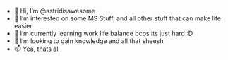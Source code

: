 - 👋 Hi, I’m @astridisawesome
- 👀 I’m interested on some MS Stuff, and all other stuff that can make life easier
- 🌱 I’m currently learning work life balance bcos its just hard :D
- 💞️ I’m looking to gain knowledge and all that sheesh
- 📫 Yea, thats all

<!---
astridisawesome/astridisawesome is a ✨ special ✨ repository because its `README.md` (this file) appears on your GitHub profile.
You can click the Preview link to take a look at your changes.
--->

